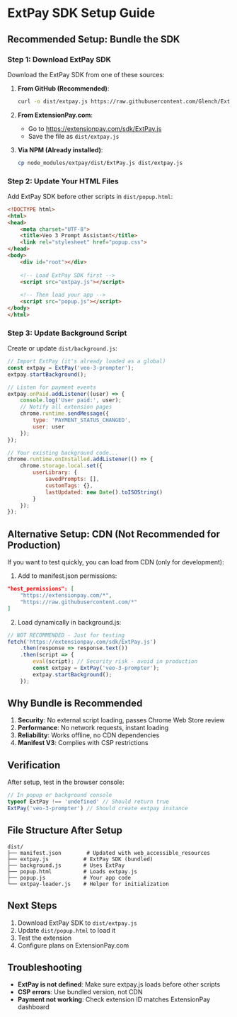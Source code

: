 # ExtPay SDK Setup Guide

## Recommended Setup: Bundle the SDK

### Step 1: Download ExtPay SDK

Download the ExtPay SDK from one of these sources:

1. **From GitHub (Recommended)**:
   ```bash
   curl -o dist/extpay.js https://raw.githubusercontent.com/Glench/ExtPay/main/dist/ExtPay.js
   ```

2. **From ExtensionPay.com**:
   - Go to https://extensionpay.com/sdk/ExtPay.js
   - Save the file as `dist/extpay.js`

3. **Via NPM (Already installed)**:
   ```bash
   cp node_modules/extpay/dist/ExtPay.js dist/extpay.js
   ```

### Step 2: Update Your HTML Files

Add ExtPay SDK before other scripts in `dist/popup.html`:

```html
<!DOCTYPE html>
<html>
<head>
    <meta charset="UTF-8">
    <title>Veo 3 Prompt Assistant</title>
    <link rel="stylesheet" href="popup.css">
</head>
<body>
    <div id="root"></div>
    
    <!-- Load ExtPay SDK first -->
    <script src="extpay.js"></script>
    
    <!-- Then load your app -->
    <script src="popup.js"></script>
</body>
</html>
```

### Step 3: Update Background Script

Create or update `dist/background.js`:

```javascript
// Import ExtPay (it's already loaded as a global)
const extpay = ExtPay('veo-3-prompter');
extpay.startBackground();

// Listen for payment events
extpay.onPaid.addListener((user) => {
    console.log('User paid:', user);
    // Notify all extension pages
    chrome.runtime.sendMessage({
        type: 'PAYMENT_STATUS_CHANGED',
        user: user
    });
});

// Your existing background code...
chrome.runtime.onInstalled.addListener(() => {
    chrome.storage.local.set({
        userLibrary: {
            savedPrompts: [],
            customTags: {},
            lastUpdated: new Date().toISOString()
        }
    });
});
```

## Alternative Setup: CDN (Not Recommended for Production)

If you want to test quickly, you can load from CDN (only for development):

1. Add to manifest.json permissions:
```json
"host_permissions": [
    "https://extensionpay.com/*",
    "https://raw.githubusercontent.com/*"
]
```

2. Load dynamically in background.js:
```javascript
// NOT RECOMMENDED - Just for testing
fetch('https://extensionpay.com/sdk/ExtPay.js')
    .then(response => response.text())
    .then(script => {
        eval(script); // Security risk - avoid in production
        const extpay = ExtPay('veo-3-prompter');
        extpay.startBackground();
    });
```

## Why Bundle is Recommended

1. **Security**: No external script loading, passes Chrome Web Store review
2. **Performance**: No network requests, instant loading
3. **Reliability**: Works offline, no CDN dependencies
4. **Manifest V3**: Complies with CSP restrictions

## Verification

After setup, test in the browser console:

```javascript
// In popup or background console
typeof ExtPay !== 'undefined' // Should return true
ExtPay('veo-3-prompter') // Should create extpay instance
```

## File Structure After Setup

```
dist/
├── manifest.json        # Updated with web_accessible_resources
├── extpay.js           # ExtPay SDK (bundled)
├── background.js       # Uses ExtPay
├── popup.html          # Loads extpay.js
├── popup.js            # Your app code
└── extpay-loader.js    # Helper for initialization
```

## Next Steps

1. Download ExtPay SDK to `dist/extpay.js`
2. Update `dist/popup.html` to load it
3. Test the extension
4. Configure plans on ExtensionPay.com

## Troubleshooting

- **ExtPay is not defined**: Make sure extpay.js loads before other scripts
- **CSP errors**: Use bundled version, not CDN
- **Payment not working**: Check extension ID matches ExtensionPay dashboard